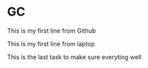 # GC

This is my first line from Github

This is my first line from laptop

This is the last task to make sure everyting well
